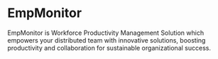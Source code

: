 # EmpMonitor
EmpMonitor is Workforce Productivity Management Solution which empowers your distributed team with innovative solutions, boosting productivity and collaboration for sustainable organizational success. 
